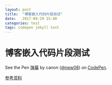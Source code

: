 ```yaml
---
layout: post
title:  "博客嵌入代码片段测试"
date:   2017-09-29 15:40
categories: test
tags: codepen jekyll test
---
```


# 博客嵌入代码片段测试

<p data-height="540" data-theme-id="light" data-slug-hash="EwPpvE" data-default-tab="html,result" data-user="new08" data-embed-version="2" data-pen-title="弹幕" data-preview="true" class="codepen">See the Pen <a href="https://codepen.io/new08/pen/EwPpvE/">弹幕</a> by canon (<a href="https://codepen.io/new08">@new08</a>) on <a href="https://codepen.io">CodePen</a>.</p>
<script async src="https://production-assets.codepen.io/assets/embed/ei.js"></script>

 [参考资料](https://blog.codepen.io/documentation/features/embedded-pens/)